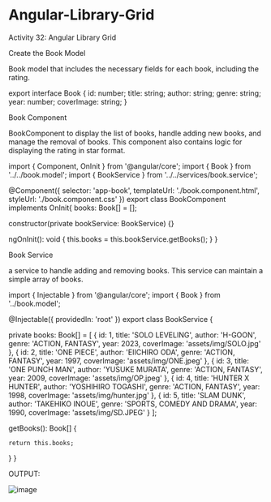 # Angular-Library-Grid
Activity 32: Angular Library Grid

Create the Book Model

Book model that includes the necessary fields for each book, including the rating.

export interface Book {
    id: number;
    title: string;
    author: string;
    genre: string;
    year: number;
    coverImage: string;
  }

  Book Component

BookComponent to display the list of books, handle adding new books, and manage the removal of books.
This component also contains logic for displaying the rating in star format.

import { Component, OnInit } from '@angular/core';
import { Book } from '../../book.model';
import { BookService } from '../../services/book.service';

@Component({
  selector: 'app-book',
  templateUrl: './book.component.html',
  styleUrl: './book.component.css'
})
export class BookComponent implements OnInit{
  books: Book[] = [];

  constructor(private bookService: BookService) {}

  ngOnInit(): void {
    this.books = this.bookService.getBooks();
  }
}

Book Service

a service to handle adding and removing books. This service can maintain a simple array of books.

import { Injectable } from '@angular/core';
import { Book } from '../book.model';

@Injectable({
  providedIn: 'root'
})
export class BookService {

  private books: Book[] = [
    { id: 1, title: 'SOLO LEVELING', author: 'H-GOON', genre: 'ACTION, FANTASY', year: 2023, coverImage: 'assets/img/SOLO.jpg' },
    { id: 2, title: 'ONE PIECE', author: 'EIICHIRO ODA', genre: 'ACTION, FANTASY', year: 1997, coverImage: 'assets/img/ONE.jpeg' },
    { id: 3, title: 'ONE PUNCH MAN', author: 'YUSUKE MURATA', genre: 'ACTION, FANTASY', year: 2009, coverImage: 'assets/img/OP.jpeg' },
    { id: 4, title: 'HUNTER X HUNTER', author: 'YOSHIHIRO TOGASHI', genre: 'ACTION, FANTASY', year: 1998, coverImage: 'assets/img/hunter.jpg' },
    { id: 5, title: 'SLAM DUNK', author: 'TAKEHIKO INOUE', genre: 'SPORTS, COMEDY AND DRAMA', year: 1990, coverImage: 'assets/img/SD.JPEG' }
  ];

  getBooks(): Book[] {

 
    return this.books;
  }
}

 OUTPUT:

  ![image](https://github.com/user-attachments/assets/d95f0d2d-5618-44c4-9eb3-fbd0c0ee8da1)


